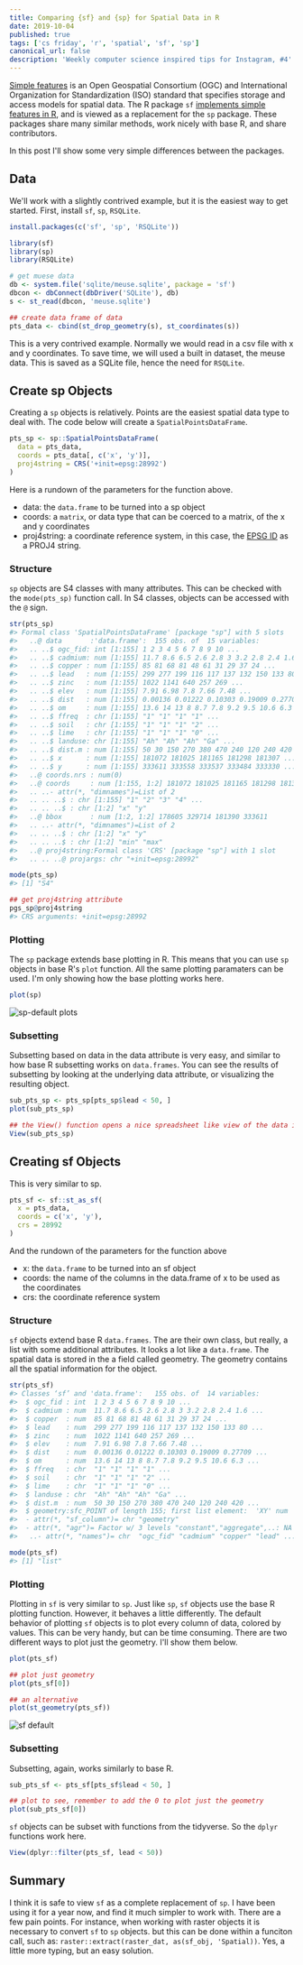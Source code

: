 ```yaml
---
title: Comparing {sf} and {sp} for Spatial Data in R
date: 2019-10-04
published: true
tags: ['cs friday', 'r', 'spatial', 'sf', 'sp']
canonical_url: false
description: 'Weekly computer science inspired tips for Instagram, #4'
--- 
```


[Simple features](https://en.wikipedia.org/wiki/Simple_Features) is an Open Geospatial Consortium (OGC) and International Organization for Standardization (ISO) standard that specifies storage and access models for spatial data. The R package `sf` [implements simple features in R](http://pebesma.staff.ifgi.de/RJwrapper.pdf), and is viewed as a replacement for the `sp` package. These packages share many similar methods, work nicely with base R, and share contributors. 

In this post I'll show some very simple differences between the packages.

## Data

We'll work with a slightly contrived example, but it is the easiest way to get started. First, install `sf`, `sp`, `RSQLite`.

```r
install.packages(c('sf', 'sp', 'RSQLite'))

library(sf)
library(sp)
library(RSQLite)

# get muese data
db <- system.file('sqlite/meuse.sqlite', package = 'sf')
dbcon <- dbConnect(dbDriver('SQLite'), db)
s <- st_read(dbcon, 'meuse.sqlite')

## create data frame of data
pts_data <- cbind(st_drop_geometry(s), st_coordinates(s))
```

This is a very contrived example. Normally we would read in a csv file with x and y coordinates. To save time, we will used a built in dataset, the meuse data. This is saved as a SQLite file, hence the need for `RSQLite`. 

## Create sp Objects

Creating a `sp` objects is relatively. Points are the easiest spatial data type to deal with. The code below will create a `SpatialPointsDataFrame`.

```r
pts_sp <- sp::SpatialPointsDataFrame(
  data = pts_data,
  coords = pts_data[, c('x', 'y')],
  proj4string = CRS('+init=epsg:28992')
)
```

Here is a rundown of the parameters for the function above.

* data: the `data.frame` to be turned into a sp object
* coords: a `matrix`, or data type that can be coerced to a matrix, of the x and y coordinates
* proj4string: a coordinate reference system, in this case, the [EPSG ID](http://epsg.io/28992) as a PROJ4 string.

### Structure

`sp` objects are S4 classes with many attributes. This can be checked with the `mode(pts_sp)` function call. In S4 classes, objects can be accessed with the `@` sign.

```r
str(pts_sp)
#> Formal class 'SpatialPointsDataFrame' [package "sp"] with 5 slots
#>   ..@ data       :'data.frame':	155 obs. of  15 variables:
#>   .. ..$ ogc_fid: int [1:155] 1 2 3 4 5 6 7 8 9 10 ...
#>   .. ..$ cadmium: num [1:155] 11.7 8.6 6.5 2.6 2.8 3 3.2 2.8 2.4 1.6 ...
#>   .. ..$ copper : num [1:155] 85 81 68 81 48 61 31 29 37 24 ...
#>   .. ..$ lead   : num [1:155] 299 277 199 116 117 137 132 150 133 80 ...
#>   .. ..$ zinc   : num [1:155] 1022 1141 640 257 269 ...
#>   .. ..$ elev   : num [1:155] 7.91 6.98 7.8 7.66 7.48 ...
#>   .. ..$ dist   : num [1:155] 0.00136 0.01222 0.10303 0.19009 0.27709 ...
#>   .. ..$ om     : num [1:155] 13.6 14 13 8 8.7 7.8 9.2 9.5 10.6 6.3 ...
#>   .. ..$ ffreq  : chr [1:155] "1" "1" "1" "1" ...
#>   .. ..$ soil   : chr [1:155] "1" "1" "1" "2" ...
#>   .. ..$ lime   : chr [1:155] "1" "1" "1" "0" ...
#>   .. ..$ landuse: chr [1:155] "Ah" "Ah" "Ah" "Ga" ...
#>   .. ..$ dist.m : num [1:155] 50 30 150 270 380 470 240 120 240 420 ...
#>   .. ..$ x      : num [1:155] 181072 181025 181165 181298 181307 ...
#>   .. ..$ y      : num [1:155] 333611 333558 333537 333484 333330 ...
#>   ..@ coords.nrs : num(0) 
#>   ..@ coords     : num [1:155, 1:2] 181072 181025 181165 181298 181307 ...
#>   .. ..- attr(*, "dimnames")=List of 2
#>   .. .. ..$ : chr [1:155] "1" "2" "3" "4" ...
#>   .. .. ..$ : chr [1:2] "x" "y"
#>   ..@ bbox       : num [1:2, 1:2] 178605 329714 181390 333611
#>   .. ..- attr(*, "dimnames")=List of 2
#>   .. .. ..$ : chr [1:2] "x" "y"
#>   .. .. ..$ : chr [1:2] "min" "max"
#>   ..@ proj4string:Formal class 'CRS' [package "sp"] with 1 slot
#>   .. .. ..@ projargs: chr "+init=epsg:28992"

mode(pts_sp)
#> [1] "S4"

## get proj4string attribute
pgs_sp@proj4string
#> CRS arguments: +init=epsg:28992
```

### Plotting

The `sp` package extends base plotting in R. This means that you can use `sp` objects in base R's `plot` function. All the same plotting paramaters can be used. I'm only showing how the base plotting works here. 

```r
plot(sp)
```

![sp-default plots](/images/sp-default.png)

### Subsetting

Subsetting based on data in the data attribute is very easy, and similar to how base R subsetting works on `data.frames`. You can see the results of subsetting by looking at the underlying data attribute, or visualizing the resulting object.

```r
sub_pts_sp <- pts_sp[pts_sp$lead < 50, ]
plot(sub_pts_sp)

## the View() function opens a nice spreadsheet like view of the data in RStudio
View(sub_pts_sp)
```

## Creating sf Objects

This is very similar to sp.

```r
pts_sf <- sf::st_as_sf(
  x = pts_data,
  coords = c('x', 'y'),
  crs = 28992
)
```

And the rundown of the parameters for the function above

* x: the `data.frame` to be turned into an sf object
* coords: the name of the columns in the data.frame of x to be used as the coordinates
* crs: the coordinate reference system

### Structure

`sf` objects extend base R `data.frames`. The are their own class, but really, a list with some additional attributes. It looks a lot like a `data.frame`. The spatial data is stored in the a field called geometry. The geometry contains all the spatial information for the object.

```r
str(pts_sf)
#> Classes ‘sf’ and 'data.frame':	155 obs. of  14 variables:
#>  $ ogc_fid : int  1 2 3 4 5 6 7 8 9 10 ...
#>  $ cadmium : num  11.7 8.6 6.5 2.6 2.8 3 3.2 2.8 2.4 1.6 ...
#>  $ copper  : num  85 81 68 81 48 61 31 29 37 24 ...
#>  $ lead    : num  299 277 199 116 117 137 132 150 133 80 ...
#>  $ zinc    : num  1022 1141 640 257 269 ...
#>  $ elev    : num  7.91 6.98 7.8 7.66 7.48 ...
#>  $ dist    : num  0.00136 0.01222 0.10303 0.19009 0.27709 ...
#>  $ om      : num  13.6 14 13 8 8.7 7.8 9.2 9.5 10.6 6.3 ...
#>  $ ffreq   : chr  "1" "1" "1" "1" ...
#>  $ soil    : chr  "1" "1" "1" "2" ...
#>  $ lime    : chr  "1" "1" "1" "0" ...
#>  $ landuse : chr  "Ah" "Ah" "Ah" "Ga" ...
#>  $ dist.m  : num  50 30 150 270 380 470 240 120 240 420 ...
#>  $ geometry:sfc_POINT of length 155; first list element:  'XY' num  181072 333611
#>  - attr(*, "sf_column")= chr "geometry"
#>  - attr(*, "agr")= Factor w/ 3 levels "constant","aggregate",..: NA NA NA NA NA NA NA NA NA NA ...
#>   ..- attr(*, "names")= chr  "ogc_fid" "cadmium" "copper" "lead" ...

mode(pts_sf)
#> [1] "list"
```

### Plotting

Plotting in `sf` is very similar to `sp`. Just like `sp`, `sf` objects use the base R plotting function. However, it behaves a little differently. The default behavior of plotting `sf` objects is to plot every column of data, colored by values. This can be very handy, but can be time consuming. There are two different ways to plot just the geometry. I'll show them below. 

```r
plot(pts_sf)

## plot just geometry
plot(pts_sf[0])

## an alternative
plot(st_geometry(pts_sf))
```

![sf default](/images/sf-default.jpeg)

### Subsetting

Subsetting, again, works similarly to base R. 

```r
sub_pts_sf <- pts_sf[pts_sf$lead < 50, ]

## plot to see, remember to add the 0 to plot just the geometry
plot(sub_pts_sf[0])
```

`sf` objects can be subset with functions from the tidyverse. So the `dplyr` functions work here.

```r
View(dplyr::filter(pts_sf, lead < 50))
```

## Summary

I think it is safe to view `sf` as a complete replacement of `sp`. I have been using it for a year now, and find it much simpler to work with. There are a few pain points. For instance, when working with raster objects it is necessary to convert `sf` to `sp` objects. but this can be done within a funciton call, such as: `raster::extract(raster_dat, as(sf_obj, 'Spatial))`. Yes, a little more typing, but an easy solution.